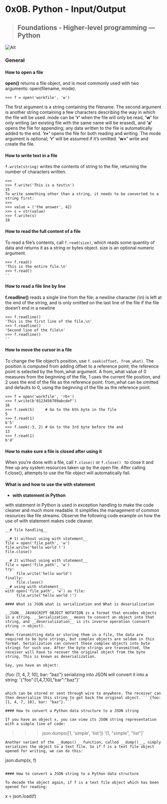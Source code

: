# 0x0B. Python - Input/Output
> ## Foundations - Higher-level programming ― Python

![Alt](https://qph.fs.quoracdn.net/main-qimg-c47ec0f011ff0bbc9e7ee7d20c4ae107)

### General
#### How to open a file
__open()__ returns a file object, and is most commonly used with two arguments: open(filename, mode).
```
>>> f = open('workfile', 'w')
```
The first argument is a string containing the filename. The second argument is another string containing a few characters describing the way in which the file will be used. mode can be __'r'__ when the file will only be read, __'w'__ for only writing (an existing file with the same name will be erased), and __'a'__ opens the file for appending; any data written to the file is automatically added to the end. __'r+'__ opens the file for both reading and writing. The mode argument is optional; __'r'__ will be assumed if it’s omitted. __'w+'__ write and create the file.

####   How to write text in a file
```f.write(string)``` writes the contents of string to the file, returning the number of characters written.
```
>>>
>>> f.write('This is a test\n')
15
To write something other than a string, it needs to be converted to a string first:
>>>
>>> value = ('the answer', 42)
>>> s = str(value)
>>> f.write(s)
18
```

#### How to read the full content of a file

To read a file’s contents, call ```f.read(size)```, which reads some quantity of data and returns it as a string or bytes object. size is an optional numeric argument. 
```
>>> f.read()
'This is the entire file.\n'
>>> f.read()
''
```

#### How to read a file line by line
__f.readline()__ reads a single line from the file; a newline character (\n) is left at the end of the string, and is only omitted on the last line of the file if the file doesn’t end in a newline
```
>>> f.readline()
'This is the first line of the file.\n'
>>> f.readline()
'Second line of the file\n'
>>> f.readline()
''
```

#### How to move the cursor in a file

To change the file object’s position, use ```f.seek(offset, from_what)```. The position is computed from adding offset to a reference point; the reference point is selected by the from_what argument. A from_what value of 0 measures from the beginning of the file, 1 uses the current file position, and 2 uses the end of the file as the reference point. from_what can be omitted and defaults to 0, using the beginning of the file as the reference point.
```
>>> f = open('workfile', 'rb+')
>>> f.write(b'0123456789abcdef')
16
>>> f.seek(5)     # Go to the 6th byte in the file
5
>>> f.read(1)
b'5'
>>> f.seek(-3, 2) # Go to the 3rd byte before the end
13
>>> f.read(1)
b'd'
```

#### How to make sure a file is closed after using it
When you’re done with a file, call ```f.close()``` or ```f.close() ``` to close it and free up any system resources taken up by the open file. After calling f.close(), attempts to use the file object will automatically fail.

#### What is and how to use the with statement

* __with statement in Python__

with statement in Python is used in exception handling to make the code cleaner and much more readable. It simplifies the management of common resources like file streams. Observe the following code example on how the use of with statement makes code cleaner.
```
__# file handling__ 

__# 1) without using with statement__ 
file = open('file_path', 'w') 
file.write('hello world !') 
file.close() 

__# 2) without using with statement__ 
file = open('file_path', 'w') 
try: 
     file.write('hello world') 
finally: 
	 file.close()
__# using with statement__ 
with open('file_path', 'w') as file: 
     file.write('hello world !') 

#### What is JSON what is serialization and What is deserialization

__JSON__ JAVASCRIPT OBJECT NOTATION is a format that encodes objects in a string. __Serialization__ means to convert an object into that string, and __deserialization__ is its inverse operation (convert string -> object).

When transmitting data or storing them in a file, the data are required to be byte strings, but complex objects are seldom in this format. Serialization can convert these complex objects into byte strings for such use. After the byte strings are transmitted, the receiver will have to recover the original object from the byte string. This is known as deserialization.

Say, you have an object:
```
{foo: [1, 4, 7, 10], bar: "baz"}
serializing into JSON will convert it into a string:
'{"foo":[1,4,7,10],"bar":"baz"}'
```

which can be stored or sent through wire to anywhere. The receiver can then deserialize this string to get back the original object. ```{foo: [1, 4, 7, 10], bar: "baz"}.```

#### How to convert a Python data structure to a JSON string

If you have an object x, you can view its JSON string representation with a simple line of code:
```
>>>
>>> json.dumps([1, 'simple', 'list'])
'[1, "simple", "list"]'
```
Another variant of the __dumps()__ function, called __dump()__, simply serializes the object to a text file. So if f is a text file object opened for writing, we can do this:
```
json.dump(x, f)
```

#### How to convert a JSON string to a Python data structure

To decode the object again, if f is a text file object which has been opened for reading:
```
x = json.load(f)
```
